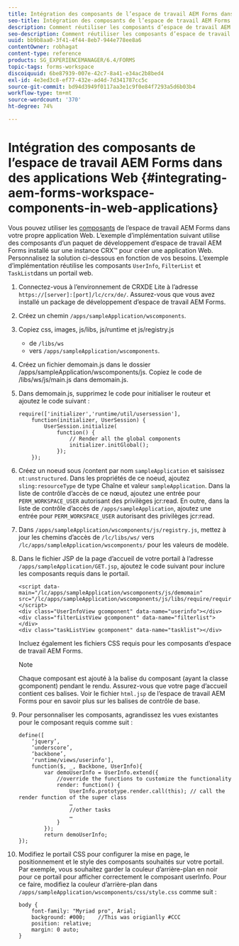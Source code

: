 ```yaml
---
title: Intégration des composants de l’espace de travail AEM Forms dans des applications Web
seo-title: Intégration des composants de l’espace de travail AEM Forms dans des applications Web
description: Comment réutiliser les composants d’espace de travail AEM Forms dans vos propres applications Web pour profiter de leurs fonctionnalités et d’une intégration étroite.
seo-description: Comment réutiliser les composants d’espace de travail AEM Forms dans vos propres applications Web pour profiter de leurs fonctionnalités et d’une intégration étroite.
uuid: bb9b8aa0-3f41-4f44-8eb7-944e778ee8a6
contentOwner: robhagat
content-type: reference
products: SG_EXPERIENCEMANAGER/6.4/FORMS
topic-tags: forms-workspace
discoiquuid: 6be87939-007e-42c7-8a41-e34ac2b8bed4
exl-id: 4e3ed3c8-ef77-432e-ad4d-7d341787cc5c
source-git-commit: bd94d3949f0117aa3e1c9f0e84f7293a5d6b03b4
workflow-type: tm+mt
source-wordcount: '370'
ht-degree: 74%

---
```


# Intégration des composants de l’espace de travail AEM Forms dans des applications Web {#integrating-aem-forms-workspace-components-in-web-applications}

Vous pouvez utiliser les [composants](/help/forms/using/description-reusable-components.md) de l’espace de travail AEM Forms dans votre propre application Web. L’exemple d’implémentation suivant utilise des composants d’un paquet de développement d’espace de travail AEM Forms installé sur une instance CRX™ pour créer une application Web. Personnalisez la solution ci-dessous en fonction de vos besoins. L’exemple d’implémentation réutilise les composants `UserInfo`, `FilterList` et `TaskList`dans un portail web.

1. Connectez-vous à l’environnement de CRXDE Lite à l’adresse `https://[server]:[port]/lc/crx/de/`. Assurez-vous que vous avez installé un package de développement d’espace de travail AEM Forms.
1. Créez un chemin `/apps/sampleApplication/wscomponents`.
1. Copiez css, images, js/libs, js/runtime et js/registry.js

   * de `/libs/ws`
   * vers `/apps/sampleApplication/wscomponents`.

1. Créez un fichier demomain.js dans le dossier /apps/sampleApplication/wscomponents/js. Copiez le code de /libs/ws/js/main.js dans demomain.js.
1. Dans demomain.js, supprimez le code pour initialiser le routeur et ajoutez le code suivant :

   ```
   require(['initializer','runtime/util/usersession'], 
       function(initializer, UserSession) { 
           UserSession.initialize( 
               function() { 
                   // Render all the global components
                   initializer.initGlobal();  
               }); 
       });
   ```

1. Créez un noeud sous /content par nom `sampleApplication` et saisissez `nt:unstructured`. Dans les propriétés de ce noeud, ajoutez `sling:resourceType` de type Chaîne et valeur `sampleApplication`. Dans la liste de contrôle d’accès de ce nœud, ajoutez une entrée pour `PERM_WORKSPACE_USER` autorisant des privilèges jcr:read. En outre, dans la liste de contrôle d’accès de `/apps/sampleApplication`, ajoutez une entrée pour `PERM_WORKSPACE_USER` autorisant des privilèges jcr:read.
1. Dans `/apps/sampleApplication/wscomponents/js/registry.js`, mettez à jour les chemins d’accès de `/lc/libs/ws/` vers `/lc/apps/sampleApplication/wscomponents/` pour les valeurs de modèle.
1. Dans le fichier JSP de la page d’accueil de votre portail à l’adresse `/apps/sampleApplication/GET.jsp`, ajoutez le code suivant pour inclure les composants requis dans le portail.

   ```as3
   <script data-main="/lc/apps/sampleApplication/wscomponents/js/demomain" src="/lc/apps/sampleApplication/wscomponents/js/libs/require/require.js"></script>
   <div class="UserInfoView gcomponent" data-name="userinfo"></div> 
   <div class="filterListView gcomponent" data-name="filterlist"></div> 
   <div class="taskListView gcomponent" data-name="tasklist"></div> 
   ```

   Incluez également les fichiers CSS requis pour les composants d’espace de travail AEM Forms.

   >[!NOTE]
   >
   >Chaque composant est ajouté à la balise du composant (ayant la classe gcomponent) pendant le rendu. Assurez-vous que votre page d’accueil contient ces balises. Voir le fichier `html.jsp` de l’espace de travail AEM Forms pour en savoir plus sur les balises de contrôle de base.

1. Pour personnaliser les composants, agrandissez les vues existantes pour le composant requis comme suit :

   ```as3
   define([ 
       ‘jquery’, 
       ‘underscore’, 
       ‘backbone’, 
       ‘runtime/views/userinfo'],
       function($, _, Backbone, UserInfo){ 
           var demoUserInfo = UserInfo.extend({ 
               //override the functions to customize the functionality 
               render: function() { 
                   UserInfo.prototype.render.call(this); // call the render function of the super class 
                   … 
                   //other tasks 
                   … 
               } 
           }); 
           return demoUserInfo; 
   });
   ```

1. Modifiez le portail CSS pour configurer la mise en page, le positionnement et le style des composants souhaités sur votre portail. Par exemple, vous souhaitez garder la couleur d’arrière-plan en noir pour ce portail pour afficher correctement le composant userInfo. Pour ce faire, modifiez la couleur d’arrière-plan dans `/apps/sampleApplication/wscomponents/css/style.css` comme suit :

   ```as3
   body {
       font-family: "Myriad pro", Arial;
       background: #000;    //This was origianlly #CCC    
       position: relative;
       margin: 0 auto;
   }
   ```
